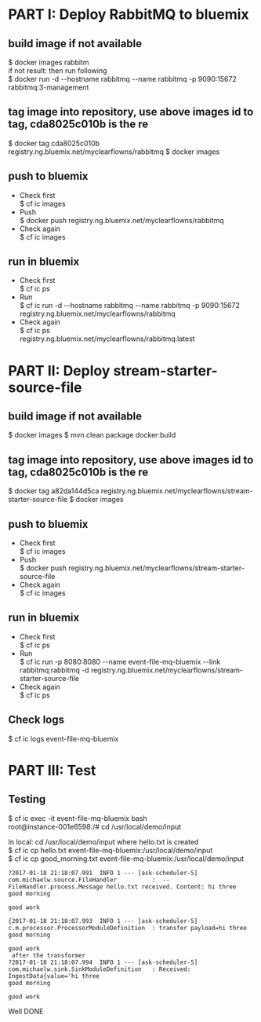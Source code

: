# PART I: Deploy RabbitMQ to bluemix
## build image if not available
$ docker images rabbitm   
if not result: then run following   
$ docker run -d --hostname rabbitmq --name rabbitmq -p 9090:15672 rabbitmq:3-management   

## tag image into repository, use above images id to tag, cda8025c010b is the re
$ docker tag cda8025c010b registry.ng.bluemix.net/myclearflowns/rabbitmq
$ docker images

## push to bluemix
* Check first   
$ cf ic images
* Push   
$ docker push registry.ng.bluemix.net/myclearflowns/rabbitmq
* Check again      
$ cf ic images

## run in bluemix    
* Check first   
$ cf ic ps   
* Run   
$ cf ic run -d --hostname rabbitmq --name rabbitmq -p 9090:15672 registry.ng.bluemix.net/myclearflowns/rabbitmq
* Check again   
$ cf ic ps   
  registry.ng.bluemix.net/myclearflowns/rabbitmq:latest

# PART II: Deploy stream-starter-source-file
## build image if not available
$ docker images 
$ mvn clean package docker:build

## tag image into repository, use above images id to tag, cda8025c010b is the re
$ docker tag a82da144d5ca registry.ng.bluemix.net/myclearflowns/stream-starter-source-file
$ docker images

## push to bluemix
* Check first   
$ cf ic images
* Push   
$ docker push registry.ng.bluemix.net/myclearflowns/stream-starter-source-file
* Check again      
$ cf ic images

## run in bluemix    
* Check first   
$ cf ic ps   
* Run   
$ cf ic run -p 8080:8080 --name event-file-mq-bluemix --link rabbitmq:rabbitmq -d registry.ng.bluemix.net/myclearflowns/stream-starter-source-file 
* Check again   
$ cf ic ps  

## Check logs
$ cf ic logs event-file-mq-bluemix


# PART III: Test
## Testing
$ cf ic exec -it event-file-mq-bluemix bash   
root@instance-001e6598:/# cd /usr/local/demo/input  
  
In local: cd /usr/local/demo/input where hello.txt is created   
$ cf ic cp hello.txt event-file-mq-bluemix:/usr/local/demo/input   
$ cf ic cp good_morning.txt event-file-mq-bluemix:/usr/local/demo/input    

```
?2017-01-18 21:18:07.991  INFO 1 --- [ask-scheduler-5] com.michaelw.source.FileHandler          :  -- FileHandler.process.Message hello.txt received. Content: hi three
good morning

good work

{2017-01-18 21:18:07.993  INFO 1 --- [ask-scheduler-5] c.m.processor.ProcessorModuleDefinition  : transfer payload=hi three
good morning

good work
 after the transformer
?2017-01-18 21:18:07.994  INFO 1 --- [ask-scheduler-5] com.michaelw.sink.SinkModuleDefinition   : Received: IngestData{value='hi three
good morning

good work
```

Well DONE

